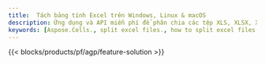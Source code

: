 ```yaml
---
title:  Tách bảng tính Excel trên Windows, Linux & macOS
description: Ứng dụng và API miễn phí để phân chia các tệp XLS, XLSX, XLSB, XLSM và ODS
keywords: [Aspose.Cells., split excel files., how to split excel files into multiple files., excel splitter., split Cell., Cell splitter]
---
```

{{< blocks/products/pf/agp/feature-solution >}} 

